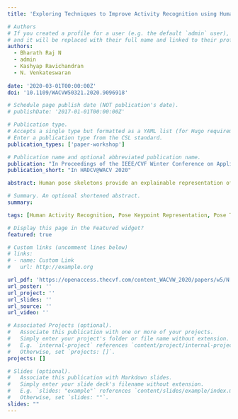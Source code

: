 ```yaml
---
title: 'Exploring Techniques to Improve Activity Recognition using Human Pose Skeletons'

# Authors
# If you created a profile for a user (e.g. the default `admin` user), write the username (folder name) here
# and it will be replaced with their full name and linked to their profile.
authors:
  - Bharath Raj N
  - admin
  - Kashyap Ravichandran
  - N. Venkateswaran
  
date: '2020-03-01T00:00:00Z'
doi: '10.1109/WACVW50321.2020.9096918'

# Schedule page publish date (NOT publication's date).
# publishDate: '2017-01-01T00:00:00Z'

# Publication type.
# Accepts a single type but formatted as a YAML list (for Hugo requirements).
# Enter a publication type from the CSL standard.
publication_types: ['paper-workshop']

# Publication name and optional abbreviated publication name.
publication: "In Proceedings of the IEEE/CVF Winter Conference on Applications of Computer Vision (WACV) Workshops, 2020"
publication_short: "In HADCV@WACV 2020"

abstract: Human pose skeletons provide an explainable representation of the orientation of a person. Neural network architectures such as OpenPose can estimate the 2D human pose skeletons of people present in an image with good accuracy. Naturally, the human pose is a very attractive choice as a representation for building systems aimed at human activity recognition. However, raw pose keypoint representations suffer from various problems such as variance to translation and scale of the input images. Keypoints are also often missed by the pose estimation framework. These, and other factors lead to poor generalization and learning of networks that may be trained directly on these raw representations. This paper introduces various methods aimed at building a robust representation for training models related to activity recognition tasks, such as the usage of handcrafted features extracted from poses with the intent of introducing scale and translation invariance. Additionally, the usage of train-time techniques such as keypoint dropout are explored to facilitate better learning of models. Finally, we conduct an ablation study comparing the performance of deep learning models trained on raw keypoint representation and handcrafted features whilst incorporating our train-time techniques to quantify the effectiveness of our introduced methods over raw representations.

# Summary. An optional shortened abstract.
summary: 

tags: [Human Activity Recognition, Pose Keypoint Representation, Pose Tracking]

# Display this page in the Featured widget?
featured: true

# Custom links (uncomment lines below)
# links:
# - name: Custom Link
#   url: http://example.org

url_pdf: 'https://openaccess.thecvf.com/content_WACVW_2020/papers/w5/N._Exploring_Techniques_to_Improve_Activity_Recognition_using_Human_Pose_Skeletons_WACVW_2020_paper.pdf'
url_poster: ''
url_project: ''
url_slides: ''
url_source: ''
url_video: ''

# Associated Projects (optional).
#   Associate this publication with one or more of your projects.
#   Simply enter your project's folder or file name without extension.
#   E.g. `internal-project` references `content/project/internal-project/index.md`.
#   Otherwise, set `projects: []`.
projects: []

# Slides (optional).
#   Associate this publication with Markdown slides.
#   Simply enter your slide deck's filename without extension.
#   E.g. `slides: "example"` references `content/slides/example/index.md`.
#   Otherwise, set `slides: ""`.
slides: ""
---
```

